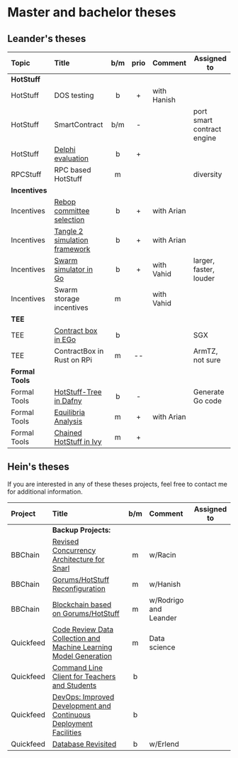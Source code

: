 # Master and bachelor theses

## Leander's theses
| Topic            | Title                                                 |  b/m  | prio  | Comment     | Assigned to                |
| :--------------- | :---------------------------------------------------- | :---: | :---: | :---------- | -------------------------- |
| **HotStuff**     |                                                       |       |       |             |                            |
| HotStuff         | DOS testing                                           |   b   |   +   | with Hanish |                            |
| HotStuff         | SmartContract                                         |  b/m  |   -   |             | port smart contract engine |
| HotStuff         | [Delphi evaluation](delphi-evaluation.md)             |   b   |   +   |             |                            |
| RPCStuff         | RPC based HotStuff                                    |   m   |       |             | diversity                  |
| **Incentives**   |                                                       |       |       |             |                            |
| Incentives       | [Rebop committee selection](rebop-committee.md)       |  b  |   +   | with Arian  |                            |
| Incentives       | [Tangle 2 simulation framework](tangle-simulation.md) |   b   |   +   | with Arian  |                            |
| Incentives       | [Swarm simulator in Go](swarm-simulator-go.md)        |   b   |   +   | with Vahid  | larger, faster, louder     |
| Incentives       | Swarm storage incentives                              |   m   |       | with Vahid  |                            |
| **TEE**          |                                                       |       |       |             |                            |
| TEE              | [Contract box in EGo](ego-contractBox.md)             |   b   |       |             | SGX                        |
| TEE              | ContractBox in Rust on RPi                            |   m   |  --   |             | ArmTZ, not sure            |
| **Formal Tools** |                                                       |       |       |             |                            |
| Formal Tools     | [HotStuff-Tree in Dafny](hs-tree-daphne.md)                               |   b   |   -   |             | Generate Go code           |
| Formal Tools     | [Equilibria Analysis](equilibria-analysis.md)         |   m   |   +   | with Arian  |                            |
| Formal Tools     | [Chained HotStuff in Ivy](hotStufIvy.md)              |   m   |   +   |             |                            |



## Hein's theses

If you are interested in any of these theses projects, feel free to contact me for additional information.

| Project   | Title                                                                                             |  b/m  | Comment               | Assigned to |
| :-------- | :------------------------------------------------------------------------------------------------ | :---: | :-------------------- | ----------- |
|           | **Backup Projects:**                                                                              |       |                       |             |
| BBChain   | [Revised Concurrency Architecture for Snarl](snarl-concurrency-arch.md)                           |   m   | w/Racin               |             |
| BBChain   | [Gorums/HotStuff Reconfiguration](gorums-hotstuff-reconfig.md)                                    |   m   | w/Hanish              |             |
| BBChain   | [Blockchain based on Gorums/HotStuff](bbchain-block.md)                                           |   m   | w/Rodrigo and Leander |             |
| Quickfeed | [Code Review Data Collection and Machine Learning Model Generation](quickfeed-codereview-data.md) |   m   | Data science          |             |
| Quickfeed | [Command Line Client for Teachers and Students](quickfeed-cli.md)                                 |   b   |                       |             |
| Quickfeed | [DevOps: Improved Development and Continuous Deployment Facilities](quickfeed-devops.md)          |   b   |                       |             |
| Quickfeed | [Database Revisited](quickfeed-db.md)                                                             |   b   | w/Erlend              |             |
